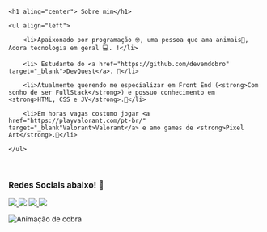     <h1 aling="center"> Sobre mim</h1>

    <ul align="left">

        <li>Apaixonado por programação 🤓, uma pessoa que ama animais🐶, Adora tecnologia em geral 💻. !</li>

        <li> Estudante do <a href="https://github.com/devemdobro" target="_blank">DevQuest</a>. 👾</li>

        <li>Atualmente querendo me especializar em Front End (<strong>Com sonho de ser FullStack</strong>) e possuo conhecimento em <strong>HTML, CSS e JV</strong>.📂</li>

        <li>Em horas vagas costumo jogar <a href="https://playvalorant.com/pt-br/" target="_blank"Valorant>Valorant</a> e amo games de <strong>Pixel Art</strong>.🚀</li>

    </ul>
 
 <br>
 
  ### Redes Sociais abaixo! 📂
 
<div>
  <a href="https://www.youtube.com/@DesenvolvedorWlad" target="_blank"> <img src="https://img.shields.io/badge/YouTube-FF0000?style=for-the- badge&logo=youtube&logoColor=white" target="_blank"> </a>
  <a href="https://www.instagram.com/wlad_sora/" target="_blank"> <img src="https://img.shields.io/badge/-Instagram-%23E4405F?style=for-the- badge&logo=instagram&logoColor=white" target="_blank"></a>                 
  <a href = "mailto:wladsonrp@hotmail.com"> <img src="https://img.shields.io/badge/-Gmail-%23333?style=for-the-badge&logo=gmail&logoColor=white" alvo ="_blank"> </a>
  <a href="www.linkedin.com/in/dev-wladson" target="_blank"> <img src="https://img.shields.io/badge/-LinkedIn-%230077B5?style= for-the-badge&logo=linkedin&logoColor=white" target="_blank"> </a>
 
  ![Animação de cobra](https://github.com/wladsonrodrigues/WladsonRodrigues/blob/output/github-contribution-grid-snake.svg)

</div>
